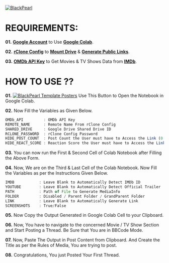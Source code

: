 [![BlackPearl](https://i.imgur.com/Vz0uo7C.png)](https://blackpearl.biz)

# REQUIREMENTS:

**01.** <a href="https://accounts.google.com/signup">**Google Account**</a> to Use <a href="https://colab.research.google.com/">**Google Colab**</a>.

**02.** <a href="https://rclone.org/commands/rclone_config/">**rClone Config**</a> to <a href="https://rclone.org/commands/rclone_mount/">**Mount Drive**</a> & <a href="https://rclone.org/commands/rclone_link/">**Generate Public Links**</a>.

**03.** <a href="http://www.omdbapi.com/apikey.aspx">**OMDb API Key**</a> to Get Movies & TV Shows Data from <a href="https://www.imdb.com">**IMDb**</a>.

# HOW TO USE ??

**01.** [![BlackPearl Template Posters](https://colab.research.google.com/assets/colab-badge.svg)](https://colab.research.google.com/github/InspectorWilliamHenderson/BlackPearl-Template-Posters/blob/main/BlackPearl%20Template%20Posters.ipynb) Use This Button to Open the Notebook in Google Colab.

**02.** Now Fill the Variables as Given Below.

```javascript
OMDb_API         : OMDb API Key
REMOTE_NAME      : Remote Name From rClone Config
SHARED_DRIVE     : Google Drive Shared Drive ID
RCLONE_PASSWORD  : rClone Config Password
HIDE_POST_COUNT  : Post Count the User must have to Access the Link (0 to Disable)
HIDE_REACT_SCORE : Reaction Score the User must have to Access the Link (0 to Disable)
```

**03.** You can now run the First & Second Cell of Colab Notebook after Filling the Above Form.

**04.** Now, We are on the Third & Last Cell of the Colab Notebook. Now Fill the Variables as per the Instructions Given Below.

```javascript
IMDB           : Leave Blank to Automatically Detect IMDb ID
YOUTUBE        : Leave Blank to Automatically Detect Official Trailer
PATH           : Path of File to Generate MediaInfo
FOLDER         : Disabled / Parent Folder / GrandParent Folder
LINK           : Leave Blank to Automatically Generate Link
SCREENSHOTS    : True/False
```

**05.** Now Copy the Output Generated in Google Colab Cell to your Clipboard.

**06.** Now, You have to navigate to the concerned Movie / TV Show Section and Start Posting a Thread. Be Sure that You are in BBCode Mode. 

**07.** Now, Paste The Output in Post Content from Clipboard. And Create the Title as per the Rules of Media, You are trying to post.

**08.** Congratulations, You just Posted Your First Thread.
